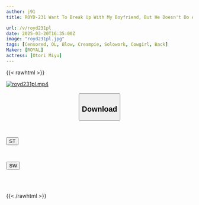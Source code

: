 ```yaml
---
author: j91
title: ROYD-231 Want To Break Up With My Boyfriend, But He Doesn't Do Any Housework Or Work And His Dick Is My Perfect Match... I Can't Get Out Of His Vagina, He Loves To Lick My Vagina, Miyu Otori

url: /v/royd231pl
date: 2025-03-20T16:35:00Z
image: "royd231pl.jpg"
tags: [Censored, OL, Blow, Creampie, Solowork, Cowgirl, Back]
Maker: [ROYAL]
actress: [Otori Miyu]
---
```



{{< rawhtml >}}

<div class="video" data-videoid="7RaAmopv78SAXrY">
    <a href="javascript:;">
        <img src="/v/royd231pl/royd231pl.jpg" width="WIDTH" height="HEIGHT" alt="royd231pl.mp4" loading="lazy">
    </a>
</div>

<script type="text/javascript" src="https://j91.asia/asset/on-demand-st.js"></script>

<br>
  <link rel="stylesheet" href="https://j91.asia/asset/bs5.css">
  
  <center>
  <button class="btn btn-primary" type="button" data-bs-toggle="collapse" data-bs-target=".multi-collapse" aria-expanded="false" aria-controls="multiCollapseExample1 multiCollapseExample2"><h2>Download</h2></button></center>
</p>
<div class="row">
  <div class="col">
    <div class="collapse multi-collapse" id="multiCollapseExample1">
      <div class="card card-body">
	      	      <br>
<div class="buttons">  
<p><a href="/v/royd231pl/st.html" target="_blank"><button class="btn-hover color-3"><i class="fa fa-download"></i> ST</button></a></p></div>
    </div>
  </div>
</div>
  <div class="col">
    <div class="collapse multi-collapse" id="multiCollapseExample2">
      <div class="card card-body">
	      <br>
<div class="buttons">
<p><a href="/v/royd231pl/sw.html" target="_blank"><button class="btn-hover color-2"><i class="fa fa-download"></i> SW</button></a></p></div>
<br><br>
      </div>
    </div>
  </div>
</div>

{{< /rawhtml >}}